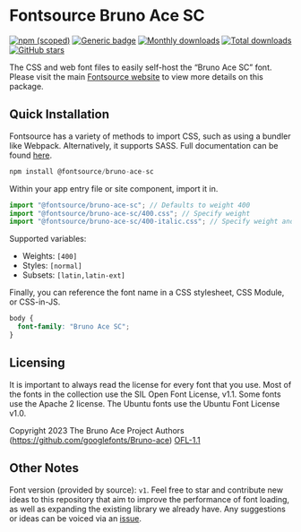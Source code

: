 # Fontsource Bruno Ace SC

[![npm (scoped)](https://img.shields.io/npm/v/@fontsource/bruno-ace-sc?color=brightgreen)](https://www.npmjs.com/package/@fontsource/bruno-ace-sc) [![Generic badge](https://img.shields.io/badge/fontsource-passing-brightgreen)](https://github.com/fontsource/fontsource) [![Monthly downloads](https://badgen.net/npm/dm/@fontsource/bruno-ace-sc)](https://github.com/fontsource/fontsource) [![Total downloads](https://badgen.net/npm/dt/@fontsource/bruno-ace-sc)](https://github.com/fontsource/fontsource) [![GitHub stars](https://img.shields.io/github/stars/fontsource/fontsource.svg?style=social&label=Star)](https://github.com/fontsource/fontsource/stargazers)

The CSS and web font files to easily self-host the “Bruno Ace SC” font. Please visit the main [Fontsource website](https://fontsource.org/fonts/bruno-ace-sc) to view more details on this package.

## Quick Installation

Fontsource has a variety of methods to import CSS, such as using a bundler like Webpack. Alternatively, it supports SASS. Full documentation can be found [here](https://fontsource.org/docs/getting-started/introduction).

```javascript
npm install @fontsource/bruno-ace-sc
```

Within your app entry file or site component, import it in.

```javascript
import "@fontsource/bruno-ace-sc"; // Defaults to weight 400
import "@fontsource/bruno-ace-sc/400.css"; // Specify weight
import "@fontsource/bruno-ace-sc/400-italic.css"; // Specify weight and style

```

Supported variables:
- Weights: `[400]`
- Styles: `[normal]`
- Subsets: `[latin,latin-ext]`

Finally, you can reference the font name in a CSS stylesheet, CSS Module, or CSS-in-JS.

```css
body {
  font-family: "Bruno Ace SC";
}
```

## Licensing
It is important to always read the license for every font that you use.
Most of the fonts in the collection use the SIL Open Font License, v1.1. Some fonts use the Apache 2 license. The Ubuntu fonts use the Ubuntu Font License v1.0.

Copyright 2023 The Bruno Ace Project Authors (https://github.com/googlefonts/Bruno-ace)
[OFL-1.1](http://scripts.sil.org/OFL)

## Other Notes
Font version (provided by source): `v1`.
Feel free to star and contribute new ideas to this repository that aim to improve the performance of font loading, as well as expanding the existing library we already have. Any suggestions or ideas can be voiced via an [issue](https://github.com/fontsource/fontsource/issues).